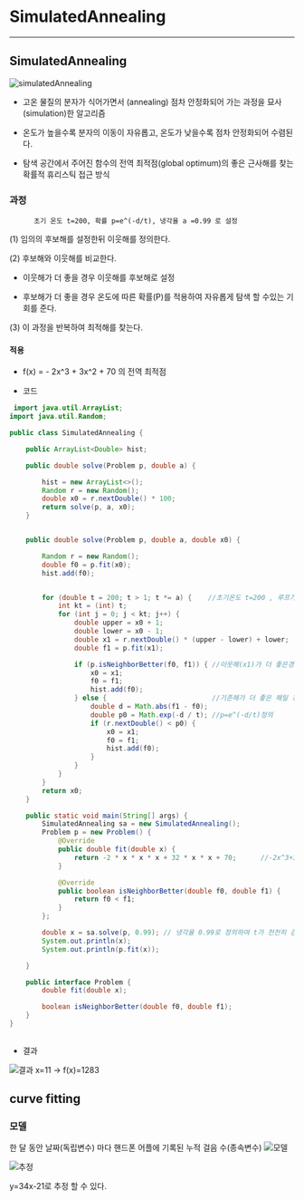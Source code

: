 
# SimulatedAnnealing

---------


## SimulatedAnnealing 

![simulatedAnnealing](https://user-images.githubusercontent.com/81538527/121649050-1e49df00-cad3-11eb-9f40-4990158ccbdb.png)

- 고온 물질의 분자가 식어가면서 (annealing) 점차 안정화되어 가는 과정을 묘사(simulation)한 알고리즘

- 온도가 높을수록 분자의 이동이 자유롭고, 온도가 낮을수록 점차 안정화되어 수렴된다.

- 탐색 공간에서 주어진 함수의 전역 최적점(global optimum)의 좋은 근사해를 찾는 확률적 휴리스틱 접근 방식





### 과정
          초기 온도 t=200, 확률 p=e^(-d/t), 냉각율 a =0.99 로 설정

(1) 임의의 후보해를 설정한뒤 이웃해를 정의한다.

(2) 후보해와 이웃해를 비교한다.
  - 이웃해가 더 좋을 경우
     이웃해를 후보해로 설정
     
  - 후보해가 더 좋을 경우
     온도에 따른 확률(P)를 적용하여 자유롭게 탐색 할 수있는 기회를 준다.

(3) 이 과정을 반복하여 최적해를 찾는다.



#### 적용

- f(x) = - 2x^3 + 3x^2 + 70 의 전역 최적점 

- 코드
```java
 import java.util.ArrayList;
import java.util.Random;

public class SimulatedAnnealing {

    public ArrayList<Double> hist;

    public double solve(Problem p, double a) {

        hist = new ArrayList<>();
        Random r = new Random();
        double x0 = r.nextDouble() * 100;
        return solve(p, a, x0);
    }


    public double solve(Problem p, double a, double x0) {

        Random r = new Random();
        double f0 = p.fit(x0);
        hist.add(f0);


        for (double t = 200; t > 1; t *= a) {    //초기온도 t=200 , 루프가 끝날때마다 t를 냉각율(a)을 곱하여 새로운 t를 정의
            int kt = (int) t;
            for (int j = 0; j < kt; j++) {
                double upper = x0 + 1;
                double lower = x0 - 1;
                double x1 = r.nextDouble() * (upper - lower) + lower;
                double f1 = p.fit(x1);

                if (p.isNeighborBetter(f0, f1)) { //이웃해(x1)가 더 좋은경우 이웃해를 현재해(x0)로 변경
                    x0 = x1;
                    f0 = f1;
                    hist.add(f0);
                } else {                          //기존해가 더 좋은 해일 경우
                    double d = Math.abs(f1 - f0);
                    double p0 = Math.exp(-d / t); //p=e^(-d/t)정의
                    if (r.nextDouble() < p0) {
                        x0 = x1;
                        f0 = f1;
                        hist.add(f0);
                    }
                }
            }
        }
        return x0;
    }

    public static void main(String[] args) {
        SimulatedAnnealing sa = new SimulatedAnnealing();
        Problem p = new Problem() {
            @Override
            public double fit(double x) {
                return -2 * x * x * x + 32 * x * x + 70;      //-2x^3+32x^2=70
            }

            @Override
            public boolean isNeighborBetter(double f0, double f1) {
                return f0 < f1;
            }
        };

        double x = sa.solve(p, 0.99); // 냉각율 0.99로 정의하여 t가 천천히 감소
        System.out.println(x);
        System.out.println(p.fit(x));

    }

    public interface Problem {
        double fit(double x);

        boolean isNeighborBetter(double f0, double f1);
    }
}
            
```




- 결과

![결과](https://user-images.githubusercontent.com/81538527/121649288-6832c500-cad3-11eb-901e-6818ae06fb41.png)
x=11 -> f(x)=1283


## curve fitting


### 모델


한 달 동안 날짜(독립변수) 마다 핸드폰 어플에 기록된 누적 걸음 수(종속변수)
![모델](https://user-images.githubusercontent.com/81538527/121650008-1474ab80-cad4-11eb-8f2a-6c0bf3f56a74.jpg)





![추정](https://user-images.githubusercontent.com/81538527/121650431-877e2200-cad4-11eb-8ecd-8feb9ae88556.png)

y=34x-21로 추정 할 수 있다.








